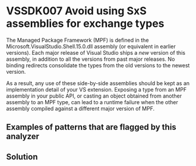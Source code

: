 # VSSDK007 Avoid using SxS assemblies for exchange types

The Managed Package Framework (MPF) is defined in the Microsoft.VisualStudio.Shell.15.0.dll assembly
(or equivalent in earlier versions). Each major release of Visual Studio ships a *new* version
of this assembly, in addition to all the versions from past major releases.
No binding redirects consolidate the types from the old versions to the newest version.

As a result, any use of these side-by-side assemblies should be kept as an
implementation detail of your VS extension. Exposing a type from an MPF assembly
in your public API, or casting an object obtained from another assembly to an MPF type,
can lead to a runtime failure when the other assembly compiled against a different
major version of MPF.

## Examples of patterns that are flagged by this analyzer



## Solution


